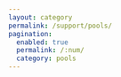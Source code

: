 ```yaml
---
layout: category
permalink: /support/pools/
pagination: 
  enabled: true
  permalink: /:num/
  category: pools
---
```


